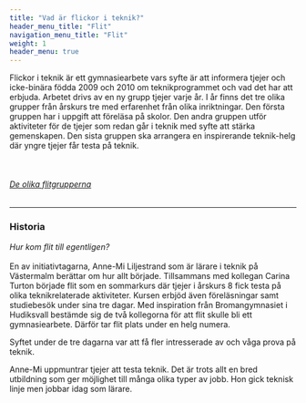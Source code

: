 ```yaml
---
title: "Vad är flickor i teknik?"
header_menu_title: "Flit"
navigation_menu_title: "Flit"
weight: 1
header_menu: true
---
```




Flickor i teknik är ett gymnasiearbete vars syfte är att informera tjejer och icke-binära födda 2009 och 2010 om teknikprogrammet och vad det har att erbjuda. Arbetet drivs av en ny grupp tjejer varje år. I år finns det tre olika grupper från årskurs tre med erfarenhet från olika inriktningar. Den första gruppen har i uppgift att föreläsa på skolor. Den andra gruppen utför aktiviteter för de tjejer som redan går i teknik med syfte att stärka gemenskapen. Den sista gruppen ska arrangera en inspirerande teknik-helg där yngre tjejer får testa på teknik.

<br>


 ###### *[De olika flitgrupperna](services)*
---

### Historia

*Hur kom flit till egentligen?*
 <br>
 <br>
 En av initiativtagarna, Anne-Mi Liljestrand som är lärare i teknik på Västermalm berättar om hur allt började. Tillsammans med kollegan Carina Turton började flit som en sommarkurs där tjejer i årskurs 8 fick testa på olika teknikrelaterade aktiviteter. Kursen erbjöd även föreläsningar samt studiebesök under sina tre dagar. Med inspiration från Bromangymnasiet i Hudiksvall bestämde sig de två kollegorna för att flit skulle bli ett gymnasiearbete. Därför tar flit plats under en helg numera.

Syftet under de tre dagarna var att få fler intresserade av och våga prova på teknik.

Anne-Mi uppmuntrar tjejer att testa teknik. Det är trots allt en bred utbildning som ger möjlighet till många olika typer av jobb. Hon gick teknisk linje men jobbar idag som lärare.

</br> </br>
